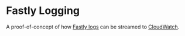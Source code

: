 # Fastly Logging
A proof-of-concept of how [Fastly logs](https://www.fastly.com/) can be streamed to [CloudWatch](https://aws.amazon.com/cloudwatch/).